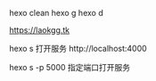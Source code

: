
hexo clean
hexo g
hexo d

https://laokgg.tk


hexo s 
打开服务  http://localhost:4000

hexo s -p 5000
指定端口打开服务